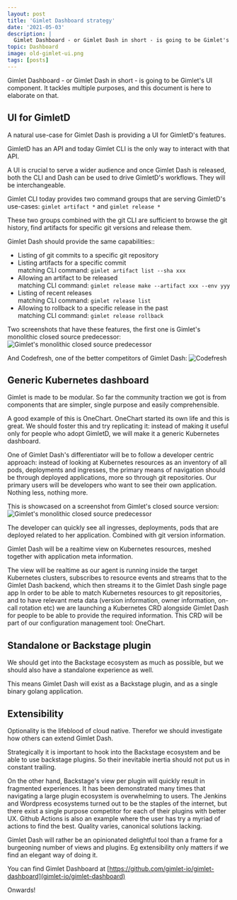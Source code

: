 ```yaml
---
layout: post
title: 'Gimlet Dashboard strategy'
date: '2021-05-03'
description: |
  Gimlet Dashboard - or Gimlet Dash in short - is going to be Gimlet's UI component. It tackles multiple purposes, and this document is here to elaborate on that.
topic: Dashboard
image: old-gimlet-ui.png
tags: [posts]
---
```


Gimlet Dashboard - or Gimlet Dash in short - is going to be Gimlet's UI component.
It tackles multiple purposes, and this document is here to elaborate on that.

## UI for GimletD

A natural use-case for Gimlet Dash is providing a UI for GimletD's features.

GimletD has an API and today Gimlet CLI is the only way to interact with that API.

A UI is crucial to serve a wider audience and once Gimlet Dash is released, both the CLI and Dash can be used to drive GimletD's workflows. They will be interchangeable.

Gimlet CLI today provides two command groups that are serving GimletD's use-cases: `gimlet artifact *` and `gimlet release *`

These two groups combined with the git CLI are sufficient to browse the git history, find artifacts for specific git versions and release them.

Gimlet Dash should provide the same capabilities::

- Listing of git commits to a specific git repository
- Listing artifacts for a specific commit
  <br />matching CLI command: `gimlet artifact list --sha xxx`
- Allowing an artifact to be released
  <br />matching CLI command: `gimlet release make --artifact xxx --env yyy`
- Listing of recent releases
  <br />matching CLI command: `gimlet release list`
- Allowing to rollback to a specific release in the past
  <br />matching CLI command: `gimlet release rollback`

Two screenshots that have these features, the first one is Gimlet's monolithic closed source predecessor:
![Gimlet's monolithic closed source predecessor](/old-gimlet-ui2.png)

And Codefresh, one of the better competitors of Gimlet Dash:
![Codefresh](/codefresh.png)

## Generic Kubernetes dashboard

Gimlet is made to be modular. So far the community traction we got is from components that are simpler, single purpose and easily comprehensible.

A good example of this is OneChart. OneChart started its own life and this is great.
We should foster this and try replicating it: instead of making it useful only for people who adopt GimletD, we will make it a generic Kubernetes dashboard.

One of Gimlet Dash's differentiator will be to follow a developer centric approach:
instead of looking at Kubernetes resources as an inventory of all pods, deployments and ingresses,
the primary means of navigation should be through deployed applications, more so through git repositories.
Our primary users will be developers who want to see their own application. Nothing less, nothing more.

This is showcased on a screenshot from Gimlet's closed source version:
![Gimlet's monolithic closed source predecessor](/old-gimlet-ui.png)

The developer can quickly see all ingresses, deployments, pods that are deployed related to her application. Combined with git version information.

Gimlet Dash will be a realtime view on Kubernetes resources, meshed together with application meta information.

The view will be realtime as our agent is running inside the target Kubernetes clusters, subscribes to resource events and streams that to the Gimlet Dash backend, which then streams it to the Gimlet Dash single page app
In order to be able to match Kubernetes resources to git repositories, and to have relevant meta data (version information, owner information, on-call rotation etc) we are launching a Kubernetes CRD alongside Gimlet Dash for people to be able to provide the required information. This CRD will be part of our configuration management tool: OneChart.

## Standalone or Backstage plugin

We should get into the Backstage ecosystem as much as possible, but we should also have a standalone experience as well.

This means Gimlet Dash will exist as a Backstage plugin, and as a single binary golang application.

## Extensibility

Optionality is the lifeblood of cloud native. Therefor we should investigate how others can extend Gimlet Dash.

Strategically it is important to hook into the Backstage ecosystem and be able to use backstage plugins. So their inevitable inertia should not put us in constant trailing.

On the other hand, Backstage's view per plugin will quickly result in fragmented experiences. It has been demonstrated many times that navigating a large plugin ecosystem is overwhelming to users. The Jenkins and Wordpress ecosystems turned out to be the staples of the internet, but there exist a single purpose competitor for each of their plugins with better UX. Github Actions is also an example where the user has try a myriad of actions to find the best. Quality varies, canonical solutions lacking.

Gimlet Dash will rather be an opinionated delightful tool than a frame for a burgeoning number of views and plugins. Eg extensibility only matters if we find an elegant way of doing it.

You can find Gimlet Dashboard at [https://github.com/gimlet-io/gimlet-dashboard](gimlet-io/gimlet-dashboard)

Onwards!
